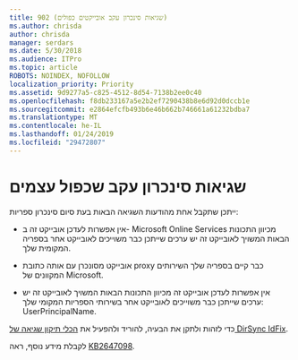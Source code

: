 ```yaml
---
title: 902 (שגיאות סינכרון עקב אובייקטים כפולים)
ms.author: chrisda
author: chrisda
manager: serdars
ms.date: 5/30/2018
ms.audience: ITPro
ms.topic: article
ROBOTS: NOINDEX, NOFOLLOW
localization_priority: Priority
ms.assetid: 9d9277a5-c825-4512-8d54-7138b2ee0c40
ms.openlocfilehash: f8db233167a5e2b2ef7290438b8e6d92d0dccb1e
ms.sourcegitcommit: e2864efcfb493b6e46b662b746661a61232bdba7
ms.translationtype: MT
ms.contentlocale: he-IL
ms.lasthandoff: 01/24/2019
ms.locfileid: "29472807"
---
```

# <a name="sync-errors-due-to-duplicate-objects"></a>שגיאות סינכרון עקב שכפול עצמים

ייתכן שתקבל אחת מהודעות השגיאה הבאות בעת סיום סינכרון ספריות:
  
- אין אפשרות לעדכן אובייקט זה ב- Microsoft Online Services מכיוון התכונות הבאות המשויך לאובייקט זה יש ערכים שייתכן כבר משוייכים לאובייקט אחר בספריה המקומית שלך.
    
- אובייקט מסונכרן עם אותה כתובת proxy כבר קיים בספריה שלך השירותים המקוונים של Microsoft.
    
- אין אפשרות לעדכן אובייקט זה מכיוון התכונות הבאות המשויך לאובייקט זה יש ערכים שייתכן כבר משוייכים לאובייקט אחר בשירותי הספריות המקומי שלך: UserPrincipalName.
    
כדי לזהות ולתקן את הבעיה, להוריד ולהפעיל את [הכלי תיקון שגיאה של DirSync IdFix](https://www.microsoft.com/download/details.aspx?id=36832).
  
לקבלת מידע נוסף, ראה [KB2647098](https://support.microsoft.com/help/2647098/duplicate-or-invalid-attributes-prevent-directory-synchronization-in-o).
  

